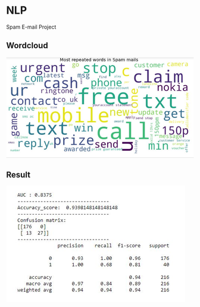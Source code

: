 # NLP

Spam E-mail Project


## Wordcloud

![alt text](https://github.com/tanerant/NLP/blob/main/spapm.JPG)

## Result


![alt text](https://github.com/tanerant/NLP/blob/main/result.JPG)
